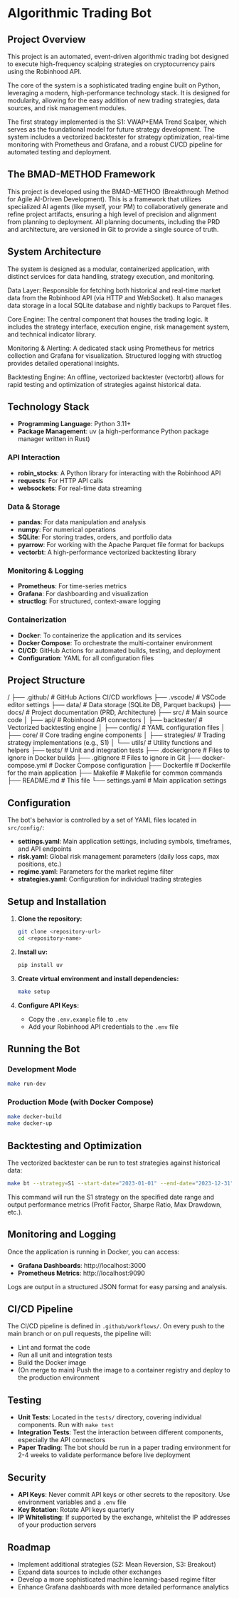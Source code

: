 # Algorithmic Trading Bot

## Project Overview

This project is an automated, event-driven algorithmic trading bot designed to execute high-frequency scalping strategies on cryptocurrency pairs using the Robinhood API.

The core of the system is a sophisticated trading engine built on Python, leveraging a modern, high-performance technology stack. It is designed for modularity, allowing for the easy addition of new trading strategies, data sources, and risk management modules.

The first strategy implemented is the S1: VWAP+EMA Trend Scalper, which serves as the foundational model for future strategy development. The system includes a vectorized backtester for strategy optimization, real-time monitoring with Prometheus and Grafana, and a robust CI/CD pipeline for automated testing and deployment.

## The BMAD-METHOD Framework

This project is developed using the BMAD-METHOD (Breakthrough Method for Agile AI-Driven Development). This is a framework that utilizes specialized AI agents (like myself, your PM) to collaboratively generate and refine project artifacts, ensuring a high level of precision and alignment from planning to deployment. All planning documents, including the PRD and architecture, are versioned in Git to provide a single source of truth.

## System Architecture
The system is designed as a modular, containerized application, with distinct services for data handling, strategy execution, and monitoring.

Data Layer: Responsible for fetching both historical and real-time market data from the Robinhood API (via HTTP and WebSocket). It also manages data storage in a local SQLite database and nightly backups to Parquet files.

Core Engine: The central component that houses the trading logic. It includes the strategy interface, execution engine, risk management system, and technical indicator library.

Monitoring & Alerting: A dedicated stack using Prometheus for metrics collection and Grafana for visualization. Structured logging with structlog provides detailed operational insights.

Backtesting Engine: An offline, vectorized backtester (vectorbt) allows for rapid testing and optimization of strategies against historical data.

## Technology Stack

- **Programming Language**: Python 3.11+
- **Package Management**: uv (a high-performance Python package manager written in Rust)

### API Interaction
- **robin_stocks**: A Python library for interacting with the Robinhood API
- **requests**: For HTTP API calls
- **websockets**: For real-time data streaming

### Data & Storage
- **pandas**: For data manipulation and analysis
- **numpy**: For numerical operations
- **SQLite**: For storing trades, orders, and portfolio data
- **pyarrow**: For working with the Apache Parquet file format for backups
- **vectorbt**: A high-performance vectorized backtesting library

### Monitoring & Logging
- **Prometheus**: For time-series metrics
- **Grafana**: For dashboarding and visualization
- **structlog**: For structured, context-aware logging

### Containerization
- **Docker**: To containerize the application and its services
- **Docker Compose**: To orchestrate the multi-container environment
- **CI/CD**: GitHub Actions for automated builds, testing, and deployment
- **Configuration**: YAML for all configuration files

## Project Structure
/
├── .github/              # GitHub Actions CI/CD workflows
├── .vscode/              # VSCode editor settings
├── data/                 # Data storage (SQLite DB, Parquet backups)
├── docs/                 # Project documentation (PRD, Architecture)
├── src/                  # Main source code
│   ├── api/              # Robinhood API connectors
│   ├── backtester/       # Vectorized backtesting engine
│   ├── config/           # YAML configuration files
│   ├── core/             # Core trading engine components
│   ├── strategies/       # Trading strategy implementations (e.g., S1)
│   └── utils/            # Utility functions and helpers
├── tests/                # Unit and integration tests
├── .dockerignore         # Files to ignore in Docker builds
├── .gitignore            # Files to ignore in Git
├── docker-compose.yml    # Docker Compose configuration
├── Dockerfile            # Dockerfile for the main application
├── Makefile              # Makefile for common commands
├── README.md             # This file
└── settings.yaml         # Main application settings
## Configuration

The bot's behavior is controlled by a set of YAML files located in `src/config/`:

- **settings.yaml**: Main application settings, including symbols, timeframes, and API endpoints
- **risk.yaml**: Global risk management parameters (daily loss caps, max positions, etc.)
- **regime.yaml**: Parameters for the market regime filter
- **strategies.yaml**: Configuration for individual trading strategies

## Setup and Installation

1. **Clone the repository:**
   ```bash
   git clone <repository-url>
   cd <repository-name>
   ```

2. **Install uv:**
   ```bash
   pip install uv
   ```

3. **Create virtual environment and install dependencies:**
   ```bash
   make setup
   ```

4. **Configure API Keys:**
   - Copy the `.env.example` file to `.env`
   - Add your Robinhood API credentials to the `.env` file

## Running the Bot

### Development Mode
```bash
make run-dev
```

### Production Mode (with Docker Compose)
```bash
make docker-build
make docker-up
```

## Backtesting and Optimization

The vectorized backtester can be run to test strategies against historical data:

```bash
make bt --strategy=S1 --start-date="2023-01-01" --end-date="2023-12-31"
```

This command will run the S1 strategy on the specified date range and output performance metrics (Profit Factor, Sharpe Ratio, Max Drawdown, etc.).

## Monitoring and Logging

Once the application is running in Docker, you can access:

- **Grafana Dashboards**: http://localhost:3000
- **Prometheus Metrics**: http://localhost:9090

Logs are output in a structured JSON format for easy parsing and analysis.

## CI/CD Pipeline

The CI/CD pipeline is defined in `.github/workflows/`. On every push to the main branch or on pull requests, the pipeline will:

- Lint and format the code
- Run all unit and integration tests
- Build the Docker image
- (On merge to main) Push the image to a container registry and deploy to the production environment

## Testing

- **Unit Tests**: Located in the `tests/` directory, covering individual components. Run with `make test`
- **Integration Tests**: Test the interaction between different components, especially the API connectors
- **Paper Trading**: The bot should be run in a paper trading environment for 2-4 weeks to validate performance before live deployment

## Security

- **API Keys**: Never commit API keys or other secrets to the repository. Use environment variables and a `.env` file
- **Key Rotation**: Rotate API keys quarterly
- **IP Whitelisting**: If supported by the exchange, whitelist the IP addresses of your production servers

## Roadmap

- Implement additional strategies (S2: Mean Reversion, S3: Breakout)
- Expand data sources to include other exchanges
- Develop a more sophisticated machine learning-based regime filter
- Enhance Grafana dashboards with more detailed performance analytics